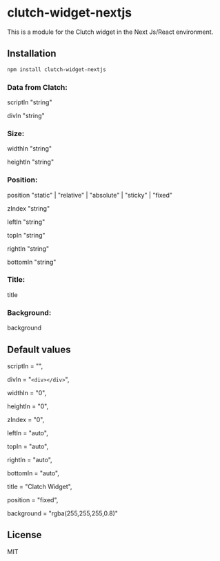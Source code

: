 # clutch-widget-nextjs

This is a module for the Clutch widget in the Next Js/React environment.

## Installation

```sh
npm install clutch-widget-nextjs
```

### Data from Clatch:

scriptIn    "string"

divIn       "string"

### Size:

widthIn     "string"

heightIn    "string"

### Position:
position    "static" | "relative" | "absolute" | "sticky" | "fixed"

zIndex      "string"

leftIn      "string"

topIn       "string"

rightIn     "string"

bottomIn    "string"

### Title:

title

### Background:

background

## Default values

scriptIn    = "<script></script>",

divIn       = "`<div></div>`",

widthIn     = "0",

heightIn    = "0",

zIndex      = "0",

leftIn      = "auto",

topIn       = "auto",

rightIn     = "auto",

bottomIn    = "auto",

title       = "Clatch Widget",

position    = "fixed",

background  = "rgba(255,255,255,0.8)"

## License

MIT
